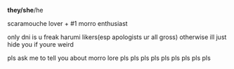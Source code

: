 **they/she**/he

scaramouche lover + #1 morro enthusiast

only dni is u freak harumi likers(esp apologists ur all gross) otherwise ill just hide you if youre weird

pls ask me to tell you about morro lore pls pls pls pls pls pls pls pls pls
